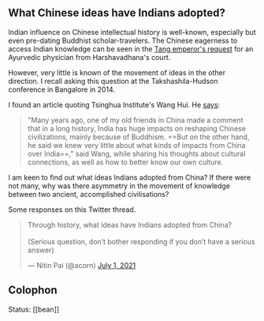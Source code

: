 ## What Chinese ideas have Indians adopted?
Indian influence on Chinese intellectual history is well-known, especially but even pre-dating Buddhist scholar-travelers. The Chinese eagerness to access Indian knowledge can be seen in the [Tang emperor's request](https://nationalinterest.in/sugar-ayurvedic-secrets-and-a-chinese-invasion-8f12c8b0cb8a) for an Ayurvedic physician from Harshavadhana's court. 

However, very little is known of the movement of ideas in the other direction. I recall asking this question at the Takshashila-Hudson conference in Bangalore in 2014.

I found an article quoting Tsinghua Institute's Wang Hui. He [says](https://news.cgtn.com/news/3d3d514e3149444f34457a6333566d54/index.html):
>"Many years ago, one of my old friends in China made a comment that in a long history, India has huge impacts on reshaping Chinese civilizations, mainly because of Buddhism. ==But on the other hand, he said we knew very little about what kinds of impacts from China over India==," said Wang, while sharing his thoughts about cultural connections, as well as how to better know our own culture.

I am keen to find out what ideas Indians adopted from China? If there were not many, why was there asymmetry in the movement of knowledge between two ancient, accomplished civilisations? 

Some responses on this Twitter thread.
<blockquote class="twitter-tweet" data-dnt="true"><p lang="en" dir="ltr">Through history, what ideas have Indians adopted from China? <br><br>(Serious question, don’t bother responding if you don’t have a serious answer)</p>&mdash; Nitin Pai (@acorn) <a href="https://twitter.com/acorn/status/1410622384969711616?ref_src=twsrc%5Etfw">July 1, 2021</a></blockquote> <script async src="https://platform.twitter.com/widgets.js" charset="utf-8"></script>

## Colophon
Status: [[bean]]